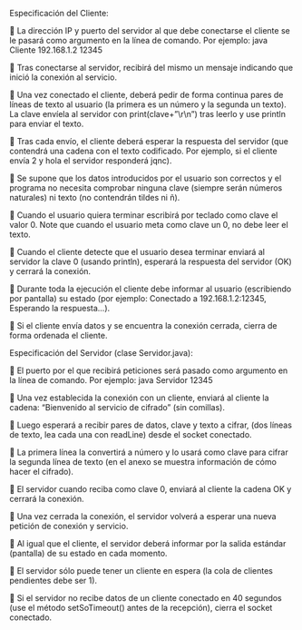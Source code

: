 Especificación del Cliente:
  
 La dirección IP y puerto del servidor al que debe conectarse el cliente se le pasará
como argumento en la línea de comando. Por ejemplo:
java Cliente 192.168.1.2 12345

 Tras conectarse al servidor, recibirá del mismo un mensaje indicando que inició la
conexión al servicio.

 Una vez conectado el cliente, deberá pedir de forma continua pares de líneas de texto
al usuario (la primera es un número y la segunda un texto). La clave envíela al servidor
con print(clave+”\r\n”) tras leerlo y use println para enviar el texto.

 Tras cada envío, el cliente deberá esperar la respuesta del servidor (que contendrá una
cadena con el texto codificado. Por ejemplo, si el cliente envía 2 y hola el servidor
responderá jqnc).

 Se supone que los datos introducidos por el usuario son correctos y el programa no
necesita comprobar ninguna clave (siempre serán números naturales) ni texto (no
contendrán tildes ni ñ).

 Cuando el usuario quiera terminar escribirá por teclado como clave el valor 0. Note que
cuando el usuario meta como clave un 0, no debe leer el texto.

 Cuando el cliente detecte que el usuario desea terminar enviará al servidor la clave 0
(usando println), esperará la respuesta del servidor (OK) y cerrará la conexión.

 Durante toda la ejecución el cliente debe informar al usuario (escribiendo por pantalla)
su estado (por ejemplo: Conectado a 192.168.1.2:12345, Esperando la
respuesta...).

 Si el cliente envía datos y se encuentra la conexión cerrada, cierra de forma ordenada
el cliente.

Especificación del Servidor (clase Servidor.java):

 El puerto por el que recibirá peticiones será pasado como argumento en la línea de
comando. Por ejemplo: java Servidor 12345

 Una vez establecida la conexión con un cliente, enviará al cliente la cadena:
“Bienvenido al servicio de cifrado” (sin comillas).

 Luego esperará a recibir pares de datos, clave y texto a cifrar, (dos líneas de texto, lea
cada una con readLine) desde el socket conectado.

 La primera línea la convertirá a número y lo usará como clave para cifrar la segunda
línea de texto (en el anexo se muestra información de cómo hacer el cifrado).

 El servidor cuando reciba como clave 0, enviará al cliente la cadena OK y cerrará la
conexión.

 Una vez cerrada la conexión, el servidor volverá a esperar una nueva petición de
conexión y servicio.

 Al igual que el cliente, el servidor deberá informar por la salida estándar (pantalla) de
su estado en cada momento.

 El servidor sólo puede tener un cliente en espera (la cola de clientes pendientes
debe ser 1).

 Si el servidor no recibe datos de un cliente conectado en 40 segundos (use el método
setSoTimeout() antes de la recepción), cierra el socket conectado. 
